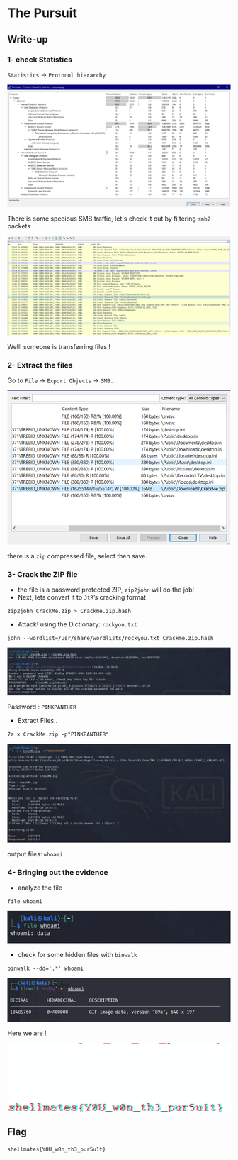 # The Pursuit

## Write-up
### 1- check Statistics 

`Statistics` -> `Protocol hierarchy`

![IMG](./hierarchy.png)

There is some specious SMB traffic, let's check it out by filtering `smb2` packets

![IMG](./smb.png)

Well! someone is transferring files !

### 2- Extract the files
Go to `File` -> `Export Objects` -> `SMB..`

![IMG](./objects.png)

there is a ```zip``` compressed file, select then save.

### 3- Crack the ZIP file

- the file is a password protected ZIP, `zip2john` will do the job! 
- Next, lets convert it to `JtR`’s cracking format

```console
zip2john CrackMe.zip > Crackme.zip.hash

```
- Attack! using the Dictionary: `rockyou.txt`

```console
john --wordlist=/usr/share/wordlists/rockyou.txt Crackme.zip.hash
```

  
![IMG](./zip2john.png)

Password : `PINKPANTHER`

- Extract Files..

```console
7z x CrackMe.zip -p"PINKPANTHER"
```
![IMG](./7zip.png)

output files: `whoami`
### 4- Bringing out the evidence
- analyze the file

```console
file whoami
```
![IMG](./file.png)
- check for some hidden files with `binwalk`

```console
binwalk --dd='.*' whoami
```

![IMG](./binwalk.png)

Here we are ! 

![IMG](./flag.gif)
## Flag

`shellmates{Y0U_w0n_th3_pur5u1t}`
